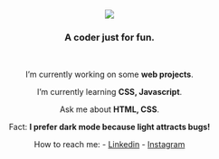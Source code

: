 <h1 align="center">
  <img src="http://readme-typing-svg.herokuapp.com?font=Fira+Code&weight=700&size=26&duration=4000&pause=800&color=43C09A&background=FFFFFF46&center=true&vCenter=true&random=false&width=500&lines=Hey+there!+;I+am+Satyam%2C;+an+enthusiastic+web+developer."/>
</h1>
<h3 align="center">A coder just for fun.</h3>

<br/>

<div align="center">
  
 I’m currently working on some <b>web projects</b>.
  
 I’m currently learning **CSS, Javascript**.
 
 <!--
 I’m looking to collaborate on **web projects**. 
 -->
 
 Ask me about **HTML, CSS**.

 Fact: <b>I prefer dark mode because light attracts bugs!</b>
 
 How to reach me: 
    - [Linkedin](https://www.linkedin.com/in/satyam-katiyar-a48bb4255/)
    - [Instagram](https://www.instagram.com/satyam17d6f17a/)
    
</div>
